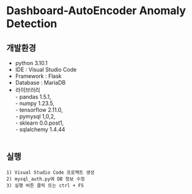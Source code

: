 # Dashboard-AutoEncoder Anomaly Detection


## 개발환경

- python 3.10.1
- IDE : Visual Studio Code
- Framework : Flask
- Database : MariaDB
- 라이브러리
</br> - pandas 1.5.1,</br> - numpy 1.23.5,</br> - tensorflow 2.11.0,</br> - pymysql 1,0,2,</br> - sklearn 0.0.post1,</br> - sqlalchemy 1.4.44
</br></br>

## 실행

```
1) Visual Studio Code 프로젝트 생성
2) mysql_auth.py에 DB 정보 수정
3) 실행 버튼 클릭 또는 ctrl + F5
```

